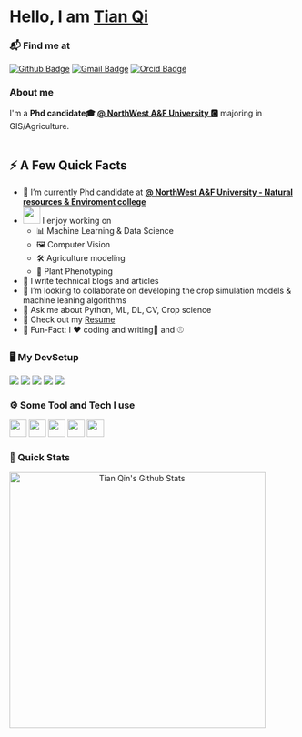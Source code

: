 <!-- <img width="30px" margin="0px" src="https://raw.githubusercontent.com/ABSphreak/ABSphreak/master/gifs/Hi.gif"> -->
<h1>Hello, I am <a href="https://github.com/weathergit">Tian Qi</a></h1>
</h1>

### 📬 Find me at
[![Github Badge](http://img.shields.io/badge/-Github-black?style=flat-square&logo=github&link=https://github.com/weathergit/)](https://github.com/weathergit/) 
[![Gmail Badge](https://img.shields.io/badge/-Gmail-d14836?style=flat-square&logo=Gmail&logoColor=white&link=mailto:qtianaddress@gmail.com)](mailto:qtianaddress@gmail.com)
[![Orcid Badge](https://img.shields.io/badge/-Orcid-green?style=flat-square&logo=Orcid&logoColor=white&link=https://orcid.org/0000-0001-8897-1714)](https://orcid.org/0000-0001-8897-1714)

### About me
I'm a **Phd candidate🎓 [@ NorthWest A&F University 🅾️](https://www.nwsuaf.edu.cn/)** majoring in GIS/Agriculture. <br/><br/>




## ⚡️ A Few Quick Facts

- 🔭 I’m currently Phd candidate at **[@ NorthWest A&F University - Natural resources & Enviroment college](https://zhxy.nwafu.edu.cn/)**
- <img src="https://media.giphy.com/media/WUlplcMpOCEmTGBtBW/giphy.gif" width="30">  I enjoy working on
  - 📊 Machine Learning & Data Science
  - 🖼 Computer Vision
  - 🛠 Agriculture modeling
  - 🤖 Plant Phenotyping 
- 📝 I write technical blogs and articles
- 👯 I’m looking to collaborate on developing the crop simulation models & machine leaning algorithms
- 💬 Ask me about Python, ML, DL, CV, Crop science
- 📙 Check out my [Resume]()
- 🎉 Fun-Fact: I ❤️ coding and writing🚀 and ⚾

  
### 🖥️ My DevSetup
<img src="https://img.shields.io/badge/Chrome-555555.svg?&style=flat-square&logo=google-chrome&logoColor=FABC0C"> <img src="https://img.shields.io/badge/VS Code-555555?style=flat-square&logo=visual-studio-code&logoColor=007ACC"> <img src="https://img.shields.io/badge/Terminal-555555.svg?&style=flat-square&logo=powershell&logoColor=white"> <img src="https://img.shields.io/badge/Jupyter-555555.svg?&style=flat-square&logo=jupyter&logoColor=F37626"> <img src="https://img.shields.io/badge/Ubuntu-555555.svg?&style=flat-square&logo=Ubuntu&logoColor=1ED760">

### ⚙️ Some Tool and Tech I use
<code><img height="30" src="https://avatars0.githubusercontent.com/u/1525981?s=200&v=4"></code>
<code><img height="30" src="https://avatars.githubusercontent.com/u/21003710?s=48&v=4"></code>
<code><img height="30" src="https://avatars.githubusercontent.com/u/513560?s=48&v=4"></code>
<code><img height="30" src="https://avatars.githubusercontent.com/u/7388996?s=48&v=4"></code>
<code><img height="30" src="https://avatars.githubusercontent.com/u/53057619?s=48&v=4"></code>


### 🚀 Quick Stats
<p align="center">
<img width="450" align="left" src="https://github-readme-stats.vercel.app/api?username=weathergit" alt="Tian Qin's Github Stats" />
</p>
